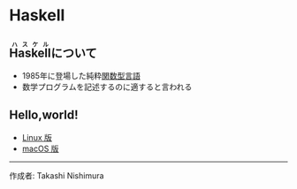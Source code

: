 # Haskell

## <ruby>Haskell<rt>ハスケル</rt></ruby>について

* 1985年に登場した純粋[関数型言語](http://bit.ly/1KTmmNW)
* 数学プログラムを記述するのに適すると言われる

## Hello,world!

* [Linux 版]()
* [macOS 版]()

***
作成者: Takashi Nishimura